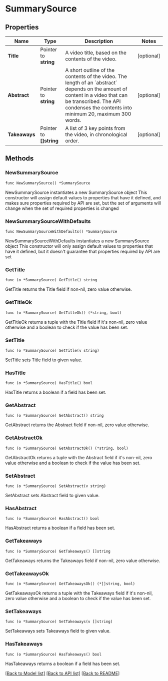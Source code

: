 # SummarySource

## Properties

Name | Type | Description | Notes
------------ | ------------- | ------------- | -------------
**Title** | Pointer to **string** | A video title, based on the contents of the video. | [optional] 
**Abstract** | Pointer to **string** | A short outline of the contents of the video. The length of an &#x60;abstract&#x60; depends on the amount of content in a video that can be transcribed. The API condenses the contents into minimum 20, maximum 300 words. | [optional] 
**Takeaways** | Pointer to **[]string** | A list of 3 key points from the video, in chronological order. | [optional] 

## Methods

### NewSummarySource

`func NewSummarySource() *SummarySource`

NewSummarySource instantiates a new SummarySource object
This constructor will assign default values to properties that have it defined,
and makes sure properties required by API are set, but the set of arguments
will change when the set of required properties is changed

### NewSummarySourceWithDefaults

`func NewSummarySourceWithDefaults() *SummarySource`

NewSummarySourceWithDefaults instantiates a new SummarySource object
This constructor will only assign default values to properties that have it defined,
but it doesn't guarantee that properties required by API are set

### GetTitle

`func (o *SummarySource) GetTitle() string`

GetTitle returns the Title field if non-nil, zero value otherwise.

### GetTitleOk

`func (o *SummarySource) GetTitleOk() (*string, bool)`

GetTitleOk returns a tuple with the Title field if it's non-nil, zero value otherwise
and a boolean to check if the value has been set.

### SetTitle

`func (o *SummarySource) SetTitle(v string)`

SetTitle sets Title field to given value.

### HasTitle

`func (o *SummarySource) HasTitle() bool`

HasTitle returns a boolean if a field has been set.

### GetAbstract

`func (o *SummarySource) GetAbstract() string`

GetAbstract returns the Abstract field if non-nil, zero value otherwise.

### GetAbstractOk

`func (o *SummarySource) GetAbstractOk() (*string, bool)`

GetAbstractOk returns a tuple with the Abstract field if it's non-nil, zero value otherwise
and a boolean to check if the value has been set.

### SetAbstract

`func (o *SummarySource) SetAbstract(v string)`

SetAbstract sets Abstract field to given value.

### HasAbstract

`func (o *SummarySource) HasAbstract() bool`

HasAbstract returns a boolean if a field has been set.

### GetTakeaways

`func (o *SummarySource) GetTakeaways() []string`

GetTakeaways returns the Takeaways field if non-nil, zero value otherwise.

### GetTakeawaysOk

`func (o *SummarySource) GetTakeawaysOk() (*[]string, bool)`

GetTakeawaysOk returns a tuple with the Takeaways field if it's non-nil, zero value otherwise
and a boolean to check if the value has been set.

### SetTakeaways

`func (o *SummarySource) SetTakeaways(v []string)`

SetTakeaways sets Takeaways field to given value.

### HasTakeaways

`func (o *SummarySource) HasTakeaways() bool`

HasTakeaways returns a boolean if a field has been set.


[[Back to Model list]](../README.md#documentation-for-models) [[Back to API list]](../README.md#documentation-for-api-endpoints) [[Back to README]](../README.md)


